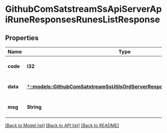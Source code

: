 # GithubComSatstreamSsApiServerApiRuneResponsesRunesListResponse

## Properties
Name | Type | Description | Notes
------------ | ------------- | ------------- | -------------
**code** | **i32** |  | [optional] [default to null]
**data** | [***::models::GithubComSatstreamSsUtilsOrdServerResponsesRunesListResponse**](github_com_satstream_ss-utils_ord_server_responses.RunesListResponse.md) |  | [optional] [default to null]
**msg** | **String** |  | [optional] [default to null]

[[Back to Model list]](../README.md#documentation-for-models) [[Back to API list]](../README.md#documentation-for-api-endpoints) [[Back to README]](../README.md)


